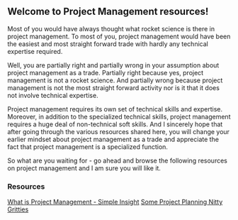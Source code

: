 ## Welcome to Project Management resources!

Most of you would have always thought what rocket science is there in project management. To most of you, project management would have been the easiest and most straight forward trade with hardly any technical expertise required.

Well, you are partially right and partially wrong in your assumption about project management as a trade. Partially right because yes, project management is not a rocket science. And partially wrong because project management is not the most straight forward activity nor is it that it does not involve technical expertise.

Project management requires its own set of technical skills and expertise. Moreover, in addition to the specialized technical skills, project management requires a huge deal of non-technical soft skills. And I sincerely hope that after going through the various resources shared here, you will change your earlier mindset about project management as a trade and appreciate the fact that project management is a specialized function.

So what are you waiting for - go ahead and browse the following resources on project management and I am sure you will like it.

### Resources

[What is Project Management - Simple Insight](/whatispm.md)
[Some Project Planning Nitty Gritties](/commonplanningpoints.md)
